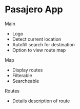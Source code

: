 # Pasajero App

Main
- Logo
- Detect current location
- Autofill search for destination
- Option to view route map

Map
- Display routes
- Filterable
- Searcheable

Routes
- Details description of route